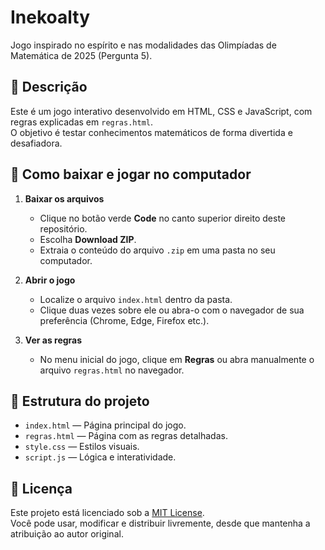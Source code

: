 # Inekoalty

Jogo inspirado no espírito e nas modalidades das Olimpíadas de Matemática de 2025 (Pergunta 5).

## 📄 Descrição
Este é um jogo interativo desenvolvido em HTML, CSS e JavaScript, com regras explicadas em `regras.html`.  
O objetivo é testar conhecimentos matemáticos de forma divertida e desafiadora.

## 💾 Como baixar e jogar no computador

1. **Baixar os arquivos**
   - Clique no botão verde **Code** no canto superior direito deste repositório.
   - Escolha **Download ZIP**.
   - Extraia o conteúdo do arquivo `.zip` em uma pasta no seu computador.

2. **Abrir o jogo**
   - Localize o arquivo `index.html` dentro da pasta.
   - Clique duas vezes sobre ele ou abra-o com o navegador de sua preferência (Chrome, Edge, Firefox etc.).

3. **Ver as regras**
   - No menu inicial do jogo, clique em **Regras** ou abra manualmente o arquivo `regras.html` no navegador.

## 📂 Estrutura do projeto
- `index.html` — Página principal do jogo.
- `regras.html` — Página com as regras detalhadas.
- `style.css` — Estilos visuais.
- `script.js` — Lógica e interatividade.

## 📜 Licença
Este projeto está licenciado sob a [MIT License](LICENSE).  
Você pode usar, modificar e distribuir livremente, desde que mantenha a atribuição ao autor original.
